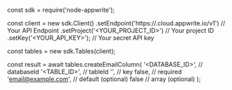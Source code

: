 const sdk = require('node-appwrite');

const client = new sdk.Client()
    .setEndpoint('https://<REGION>.cloud.appwrite.io/v1') // Your API Endpoint
    .setProject('<YOUR_PROJECT_ID>') // Your project ID
    .setKey('<YOUR_API_KEY>'); // Your secret API key

const tables = new sdk.Tables(client);

const result = await tables.createEmailColumn(
    '<DATABASE_ID>', // databaseId
    '<TABLE_ID>', // tableId
    '', // key
    false, // required
    'email@example.com', // default (optional)
    false // array (optional)
);
